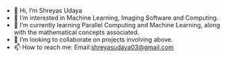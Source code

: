 - 👋 Hi, I’m Shreyas Udaya
- 👀 I’m interested in Machine Learning, Imaging Software and Computing.
- 🌱 I’m currently learning Parallel Computing and Machine Learning, along with the mathematical concepts associated.
- 💞️ I’m looking to collaborate on projects involving above.
- 📫 How to reach me: Email:shreyasudaya03@gmail.com

<!---
shreyasudaya/shreyasudaya is a ✨ special ✨ repository because its `README.md` (this file) appears on your GitHub profile.
You can click the Preview link to take a look at your changes.
--->
